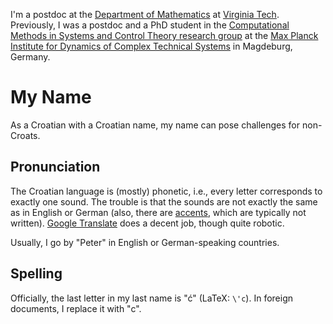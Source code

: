 <!--
.. title: Welcome
.. slug: index
.. date:
.. tags: 
.. category: 
.. link: 
.. description: 
.. type: text
-->

I'm a postdoc at the
[Department of Mathematics](https://math.vt.edu/) at
[Virginia Tech](https://vt.edu/).
Previously, I was a postdoc and a PhD student in the
[Computational Methods in Systems and Control Theory research group](https://www.mpi-magdeburg.mpg.de/csc)
at the
[Max Planck Institute for Dynamics of Complex Technical Systems](https://www.mpi-magdeburg.mpg.de/2316/en)
in Magdeburg, Germany.

# My Name

As a Croatian with a Croatian name, my name can pose challenges for non-Croats.

## Pronunciation

The Croatian language is (mostly) phonetic, i.e.,
every letter corresponds to exactly one sound.
The trouble is that the sounds are not exactly the same as in English or German
(also, there are [accents](https://hr.wikipedia.org/wiki/Naglasak),
which are typically not written).
[Google Translate](https://translate.google.com/?sl=hr&tl=en&text=Petar%20Mlinari%C4%87&op=translate)
does a decent job, though quite robotic.

Usually, I go by "Peter" in English or German-speaking countries.

## Spelling

Officially, the last letter in my last name is "ć"
(LaTeX: `\'c`).
In foreign documents, I replace it with "c".
